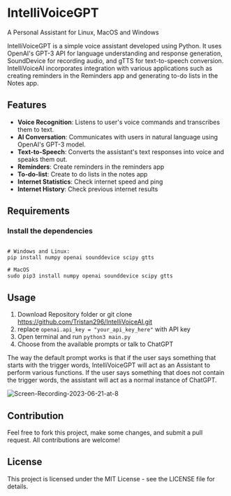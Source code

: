 # IntelliVoiceGPT

A Personal Assistant for Linux, MacOS and Windows

IntelliVoiceGPT is a simple voice assistant developed using Python. It uses OpenAI's GPT-3 API for language understanding and response generation, SoundDevice for recording audio, and gTTS for text-to-speech conversion. IntelliVoiceAI incorporates integration with various applications such as creating reminders in the Reminders app and generating to-do lists in the Notes app. 


## Features
* **Voice Recognition**: Listens to user's voice commands and transcribes them to text.
* **AI Conversation**: Communicates with users in natural language using OpenAI's GPT-3 model.
* **Text-to-Speech**: Converts the assistant's text responses into voice and speaks them out.
* **Reminders**: Create reminders in the reminders app
* **To-do-list**: Create to do lists in the notes app
* **Internet Statistics**: Check internet speed and ping
* **Internet History**: Check previous internet results

## Requirements
### Install the dependencies 
```

# Windows and Linux:
pip install numpy openai sounddevice scipy gtts

# MacOS
sudo pip3 install numpy openai sounddevice scipy gtts

```

## Usage
1. Download Repository folder or git clone https://github.com/Tristan296/IntelliVoiceAI.git
2. replace `openai.api_key = "your_api_key_here"` with API key
3. Open terminal and run `python3 main.py`
4. Choose from the available prompts or talk to ChatGPT

The way the default prompt works is that if the user says something that starts with the trigger words, IntelliVoiceGPT will act as an Assistant to perform various functions. If the user says something that does not contain the trigger words, the assistant will act as a normal instance of ChatGPT.

![Screen-Recording-2023-06-21-at-8](https://github.com/Tristan296/IntelliVoiceAI/assets/109927879/8d2d36b4-0e99-4ad5-ab27-86dd6bcc6b45)


## Contribution
Feel free to fork this project, make some changes, and submit a pull request. All contributions are welcome!

## License
This project is licensed under the MIT License - see the LICENSE file for details.
